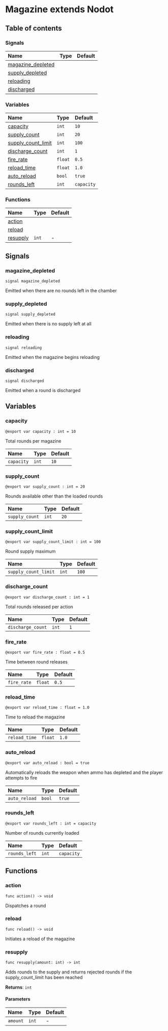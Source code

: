 # Magazine extends Nodot

## Table of contents

### Signals

|Name|Type|Default|
|:-|:-|:-|
|[magazine_depleted](#magazine_depleted)|||
|[supply_depleted](#supply_depleted)|||
|[reloading](#reloading)|||
|[discharged](#discharged)|||

### Variables

|Name|Type|Default|
|:-|:-|:-|
|[capacity](#capacity)|`int`|`10`|
|[supply_count](#supply_count)|`int`|`20`|
|[supply_count_limit](#supply_count_limit)|`int`|`100`|
|[discharge_count](#discharge_count)|`int`|`1`|
|[fire_rate](#fire_rate)|`float`|`0.5`|
|[reload_time](#reload_time)|`float`|`1.0`|
|[auto_reload](#auto_reload)|`bool`|`true`|
|[rounds_left](#rounds_left)|`int`|`capacity`|

### Functions

|Name|Type|Default|
|:-|:-|:-|
|[action](#action)|||
|[reload](#reload)|||
|[resupply](#resupply)|`int`|-|

## Signals

### magazine_depleted

```gdscript
signal magazine_depleted
```

Emitted when there are no rounds left in the chamber

### supply_depleted

```gdscript
signal supply_depleted
```

Emitted when there is no supply left at all

### reloading

```gdscript
signal reloading
```

Emitted when the magazine begins reloading

### discharged

```gdscript
signal discharged
```

Emitted when a round is discharged

## Variables

### capacity

```gdscript
@export var capacity : int = 10
```

Total rounds per magazine

|Name|Type|Default|
|:-|:-|:-|
|`capacity`|`int`|`10`|

### supply_count

```gdscript
@export var supply_count : int = 20
```

Rounds available other than the loaded rounds

|Name|Type|Default|
|:-|:-|:-|
|`supply_count`|`int`|`20`|

### supply_count_limit

```gdscript
@export var supply_count_limit : int = 100
```

Round supply maximum

|Name|Type|Default|
|:-|:-|:-|
|`supply_count_limit`|`int`|`100`|

### discharge_count

```gdscript
@export var discharge_count : int = 1
```

Total rounds released per action

|Name|Type|Default|
|:-|:-|:-|
|`discharge_count`|`int`|`1`|

### fire_rate

```gdscript
@export var fire_rate : float = 0.5
```

Time between round releases

|Name|Type|Default|
|:-|:-|:-|
|`fire_rate`|`float`|`0.5`|

### reload_time

```gdscript
@export var reload_time : float = 1.0
```

Time to reload the magazine

|Name|Type|Default|
|:-|:-|:-|
|`reload_time`|`float`|`1.0`|

### auto_reload

```gdscript
@export var auto_reload : bool = true
```

Automatically reloads the weapon when ammo has depleted and the player attempts to fire

|Name|Type|Default|
|:-|:-|:-|
|`auto_reload`|`bool`|`true`|

### rounds_left

```gdscript
@export var rounds_left : int = capacity
```

Number of rounds currently loaded

|Name|Type|Default|
|:-|:-|:-|
|`rounds_left`|`int`|`capacity`|

## Functions

### action

```gdscript
func action() -> void
```

Dispatches a round

### reload

```gdscript
func reload() -> void
```

Initiates a reload of the magazine

### resupply

```gdscript
func resupply(amount: int) -> int
```

Adds rounds to the supply and returns rejected rounds if the supply_count_limit has been reached

**Returns**: `int`

#### Parameters

|Name|Type|Default|
|:-|:-|:-|
|`amount`|`int`|-|

